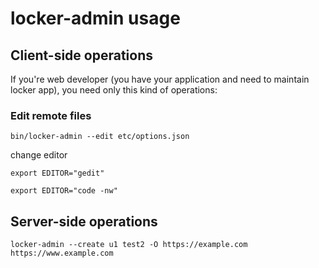 # locker-admin usage

## Client-side operations
If you're web developer (you have your application and need to maintain locker app), you need only this kind of operations:

### Edit remote files
~~~
bin/locker-admin --edit etc/options.json
~~~

change editor
~~~
export EDITOR="gedit" 
~~~

~~~
export EDITOR="code -nw" 
~~~~

## Server-side operations
~~~
locker-admin --create u1 test2 -O https://example.com https://www.example.com
~~~